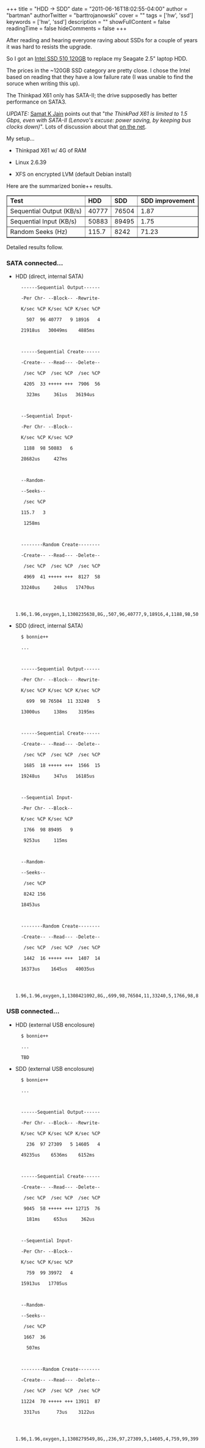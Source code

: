+++
title = "HDD -> SDD"
date = "2011-06-16T18:02:55-04:00"
author = "bartman"
authorTwitter = "barttrojanowski"
cover = ""
tags = ['hw', 'ssd']
keywords = ['hw', 'ssd']
description = ""
showFullContent = false
readingTime = false
hideComments = false
+++

After reading and hearing everyone raving about SSDs for a couple of years it was hard to resists the upgrade.



So I got an [Intel SSD 510 120GB](http://www.techspot.com/review/387-intel-510-ssd/page4.html) to replace my Seagate 2.5" laptop HDD.



The prices in the ~120GB SSD category are pretty close.  I chose the Intel based on reading that they have a low failure rate (I was unable to find the soruce when writing this up).



The Thinkpad X61 only has SATA-II; the drive supposedly has better performance on SATA3.



<i>UPDATE:</i> [Samat K Jain](http://samat.org/) points out that "<i>the ThinkPad X61 is limited to 1.5 Gbps, even with SATA-II (Lenovo's excuse: power saving, by keeping bus clocks down)</i>".  Lots of discussion about that [on the net](http://www.google.com/search?q=ThinkPad+X61+SATA).



<!--more-->



My setup...



* Thinkpad X61 w/ 4G of RAM

* Linux 2.6.39

* XFS on encrypted LVM (default Debian install)



Here are the summarized bonie++ results.



<table border="1" cellpadding="2" cellspacing="0">

<tr>

  <td><b>Test</b></td>

  <td><b>HDD</b></td>

  <td><b>SDD</b></td>

  <td><b>SDD improvement</b></td>

</tr>

<tr>

  <td>Sequential Output (KB/s)</td>

  <td>40777</td>

  <td>76504</td>

  <td>1.87</td>

</tr>

<tr>

  <td>Sequential Input (KB/s)</td>

  <td>50883</td>

  <td>89495</td>

  <td>1.75</td>

</tr>

<tr>

  <td>Random Seeks (Hz)</td>

  <td>115.7</td>

  <td>8242</td>

  <td>71.23</td>

</tr>

</table>





Detailed results follow.



### SATA connected...



* HDD (direct, internal SATA)



        ------Sequential Output------

        -Per Chr- --Block-- -Rewrite-

        K/sec %CP K/sec %CP K/sec %CP

          507  96 40777   9 18916   4

        21918us   30049ms    4885ms  



        ------Sequential Create------

        -Create-- --Read--- -Delete--

         /sec %CP  /sec %CP  /sec %CP

         4205  33 +++++ +++  7906  56

          323ms     361us   36194us  



        --Sequential Input-

        -Per Chr- --Block--

        K/sec %CP K/sec %CP

         1188  98 50883   6

        28682us     427ms  



        --Random-

        --Seeks--

         /sec %CP

        115.7   3

         1258ms



        --------Random Create--------

        -Create-- --Read--- -Delete--

         /sec %CP  /sec %CP  /sec %CP

         4969  41 +++++ +++  8127  58

        33240us     248us   17470us



        1.96,1.96,oxygen,1,1308235638,8G,,507,96,40777,9,18916,4,1188,98,50883,6,115.7,3,16,,,,,4205,33,+++++,+++,7906,56,4969,41,+++++,+++,8127,58,21918us,30049ms,4885ms,28682us,427ms,1258ms,323ms,361us,36194us,33240us,248us,17470us



* SDD (direct, internal SATA)



        $ bonnie++

        ...



        ------Sequential Output------

        -Per Chr- --Block-- -Rewrite-

        K/sec %CP K/sec %CP K/sec %CP

          699  98 76504  11 33240   5

        13000us     138ms    3195ms  



        ------Sequential Create------

        -Create-- --Read--- -Delete--

         /sec %CP  /sec %CP  /sec %CP

         1685  18 +++++ +++  1566  15

        19248us     347us   16185us  



        --Sequential Input-

        -Per Chr- --Block--

        K/sec %CP K/sec %CP

         1766  98 89495   9

         9253us     115ms  



        --Random-

        --Seeks--

         /sec %CP

         8242 156

        18453us



        --------Random Create--------

        -Create-- --Read--- -Delete--

         /sec %CP  /sec %CP  /sec %CP

         1442  16 +++++ +++  1407  14

        16373us    1645us   40035us



        1.96,1.96,oxygen,1,1308421092,8G,,699,98,76504,11,33240,5,1766,98,89495,9,8242,156,16,,,,,1685,18,+++++,+++,1566,15,1442,16,+++++,+++,1407,14,13000us,138ms,3195ms,9253us,115ms,18453us,19248us,347us,16185us,16373us,1645us,40035us



### USB connected...



* HDD (external USB encolosure)



        $ bonnie++

        ...

        TBD



* SDD (external USB encolosure)



        $ bonnie++

        ...



        ------Sequential Output------

        -Per Chr- --Block-- -Rewrite-

        K/sec %CP K/sec %CP K/sec %CP

          236  97 27309   5 14605   4

        49235us    6536ms    6152ms  



        ------Sequential Create------

        -Create-- --Read--- -Delete--

         /sec %CP  /sec %CP  /sec %CP

         9045  58 +++++ +++ 12715  76

          181ms     653us     362us  



        --Sequential Input-

        -Per Chr- --Block--

        K/sec %CP K/sec %CP

          759  99 39972   4

        15913us   17705us  



        --Random-

        --Seeks--

         /sec %CP

         1667  36

          507ms



        --------Random Create--------

        -Create-- --Read--- -Delete--

         /sec %CP  /sec %CP  /sec %CP

        11224  70 +++++ +++ 13911  87

         3317us      73us    3122us



        1.96,1.96,oxygen,1,1308279549,8G,,236,97,27309,5,14605,4,759,99,39972,4,1667,36,16,,,,,9045,58,+++++,+++,12715,76,11224,70,+++++,+++,13911,87,49235us,6536ms,6152ms,15913us,17705us,507ms,181ms,653us,362us,3317us,73us,3122us






